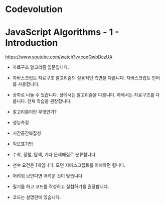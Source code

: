 # Codevolution

# JavaScript Algorithms - 1 - Introduction

https://www.youtube.com/watch?v=coqQwbDezUA

- 자료구조 알고리즘 입문입니다.
- 자바스크립트 자료구조 알고리즘의 실용적인 측면을 다룹니다. 자바스크립트 언어를 사용합니다.
- 상하로 나눌 수 있습니다. 상에서는 알고리즘을 다룹니다. 하에서는 자료구조를 다룹니다. 전체 학습을 권장합니다.

- 알고리즘이란 무엇인가?
- 성능측정
- 시간공간복잡성
- 빅오표기법
- 수학, 정렬, 탐색, 기타 문제해결로 분류합니다.

- 선수 요건은 1개입니다. 모던 자바스크립트를 이해하면 됩니다.

- 어려워 보인다면 어려운 것이 맞습니다.
- 필기를 하고 코드를 작성하고 실험하기를 권장합니다.
- 코드는 설명란에 있습니다.

